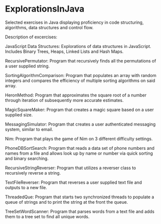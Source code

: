 # ExplorationsInJava
Selected exercises in Java displaying proficiency in code structuring, algorithms, data structures and control flow.

Description of excercises:

JavaScript Data Structures: Explorations of data structures in JavaScript. Includes Binary Trees, Heaps, Linked Lists and Hash Maps.

RecursivePermutator: Program that recursively finds all the permutations of a user supplied string.

SortingAlgorithmComparison: Program that populates an array with random integers and compares the efficiency of multiple sorting algorithms on said array.

HeronMethod: Program that approximates the square root of a number through iteration of subsequently more accurate estimates.

MagicSquareMaker: Program that creates a magic square based on a user supplied size.

MessagingSimulator: Program that creates a user authenticated messaging system, similar to email.

Nim: Program that plays the game of Nim on 3 different difficulty settings.

PhoneDBSortSearch: Program that reads a data set of phone numbers and names from a file and allows look up by name or number via quick sorting and binary searching.

RecursiveStringReverser: Program that utilizes a reverser class to recursively reverse a string.

TextFileReverser: Program that reverses a user supplied text file and outputs to a new file.

ThreadedQue: Program that starts two synchronized threads to populate a queue of strings and to print the string at the front the queue.

TreeSetWordScanner: Program that parses words from a text file and adds them to a tree set to find all unique words.

